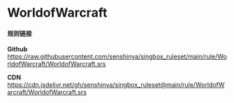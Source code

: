 # WorldofWarcraft

#### 规则链接

**Github**
https://raw.githubusercontent.com/senshinya/singbox_ruleset/main/rule/WorldofWarcraft/WorldofWarcraft.srs

**CDN**
https://cdn.jsdelivr.net/gh/senshinya/singbox_ruleset@main/rule/WorldofWarcraft/WorldofWarcraft.srs